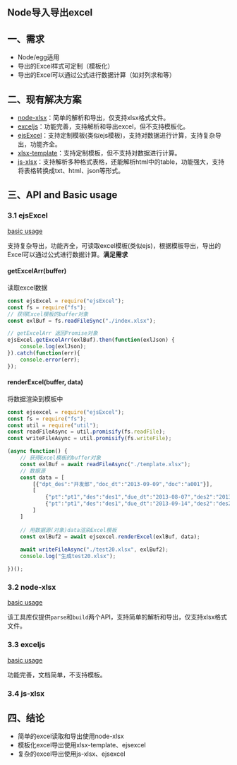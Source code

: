 ## Node导入导出excel

## 一、需求

* Node/egg适用
* 导出的Excel样式可定制（模板化）
* 导出的Excel可以通过公式进行数据计算（如对列求和等）

## 二、现有解决方案

* [node-xlsx](https://github.com/mgcrea/node-xlsx)：简单的解析和导出，仅支持xlsx格式文件。
* [exceljs](https://github.com/guyonroche/exceljs#readme)：功能完善，支持解析和导出excel，但不支持模板化。
* [ejsExcel](https://github.com/sail-sail/ejsExcel)：支持定制模板(类似ejs模板)，支持对数据进行计算，支持复杂导出，功能齐全。
* [xlsx-template](https://github.com/optilude/xlsx-template)：支持定制模板，但不支持对数据进行计算。
* [js-xlsx](https://github.com/SheetJS/js-xlsx)：支持解析多种格式表格，还能解析html中的table，功能强大，支持将表格转换成txt、html、json等形式。

## 三、API and Basic usage

### 3.1 ejsExcel

[basic usage](./ejs-excel)

支持复杂导出，功能齐全，可读取excel模板(类似ejs)，根据模板导出，导出的Excel可以通过公式进行数据计算。**满足需求**

#### getExcelArr(buffer)
读取excel数据

``` javascript
const ejsExcel = require("ejsExcel");
const fs = require("fs");
// 获得Excel模板的buffer对象
const exlBuf = fs.readFileSync("./index.xlsx");

// getExcelArr 返回Promise对象
ejsExcel.getExcelArr(exlBuf).then(function(exlJson) {
	console.log(exlJson);
}).catch(function(err){
	console.error(err);
});
```

#### renderExcel(buffer, data)
将数据渲染到模板中

``` javascript
const ejsexcel = require("ejsExcel");
const fs = require("fs");
const util = require("util");
const readFileAsync = util.promisify(fs.readFile);
const writeFileAsync = util.promisify(fs.writeFile);

(async function() {
	// 获得Excel模板的buffer对象
	const exlBuf = await readFileAsync("./template.xlsx");
	// 数据源
	const data = [
		[{"dpt_des":"开发部","doc_dt":"2013-09-09","doc":"a001"}],
		[
			{"pt":"pt1","des":"des1","due_dt":"2013-08-07","des2":"2013-12-07"},
			{"pt":"pt1","des":"des1","due_dt":"2013-09-14","des2":"des21"}
		]
	]
	
	// 用数据源(对象)data渲染Excel模板
	const exlBuf2 = await ejsexcel.renderExcel(exlBuf, data);
	
	await writeFileAsync("./test20.xlsx", exlBuf2);
	console.log("生成test20.xlsx");

})();

```

### 3.2 node-xlsx

[basic usage](./node-xlsx)

该工具库仅提供`parse`和`build`两个API，支持简单的解析和导出，仅支持xlsx格式文件。

### 3.3 exceljs
[basic usage](./exceljs)

功能完善，文档简单，不支持模板。

### 3.4 js-xlsx

## 四、结论
* 简单的excel读取和导出使用node-xlsx
* 模板化excel导出使用xlsx-template、ejsexcel
* 复杂的excel导出使用js-xlsx、ejsexcel
